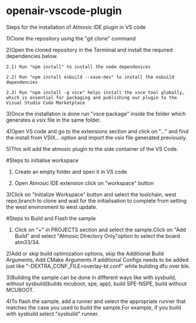 # openair-vscode-plugin

Steps for the installation of Atmosic IDE plugin in VS code

1)Clone the repository using the "git clone" command

2)Open the cloned repository in the Termiinal and install the required dependencies below.
	
	2.1) Run "npm install" to install the node dependenices
	
	2.2) Run "npm install esbuild --save-dev" to install the esbuild dependencies
	
	2.3) Run "npm install -g vsce" helps install the vsce tool globally, which is essential for packaging and publishing our plugin to the Visual Studio Code Marketplace


3)Once the installation is done run "vsce package" inside the folder which generates a vsix file in the same folder.

4)Open VS code and go to the extensions section and click on "..." and find the install from VSIX... option and import the vsix file generated previously.

5)This will add the atmosic plugin to the side container of the VS Code.

#Steps to initialise workspace

1) Create an empty folder and open it in VS code

2) Open Atmosic IDE extension click on "workspace" button 

3)Click on "Initialize Workspace" button and select the toolchain, west repo,branch to clone and wait for the initialisation to complete from setting the west environment to west update.

#Steps to Build and Flash the sample

1) Click on "+" in PROJECTS section and select the sample.Click on "Add Build" and select "Atmosic DIrectory Only"option to select the board atm33/34.

2)Add or skip build optimization options, skip the Additional Build Arguments,
Add CMake Arguments if additional Configs needs to be added just like "-DEXTRA_CONF_FILE=overlay-bt.conf" while building dfu over ble.

3)Building the sample can be done in different ways like with sysbuild, without sysbuild(builds mcuboot, spe, app), build SPE-NSPE, build without MCUBOOT.

4)To flash the sample, add a runner and select the appropriate runner that matches the case you used to build the sample.For example, if you build with sysbuild select "sysbuild" runner.
